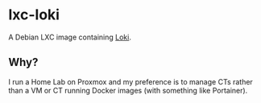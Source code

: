 # lxc-loki

A Debian LXC image containing [Loki](https://grafana.com/oss/loki/).

## Why?

I run a Home Lab on Proxmox and my preference is to manage CTs rather than a VM or CT running Docker images (with something like Portainer).